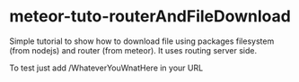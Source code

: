 meteor-tuto-routerAndFileDownload
=================================

Simple tutorial to show how to download file using packages filesystem (from nodejs) and router (from meteor). It uses routing server side.

To test just add /WhateverYouWnatHere in your URL
